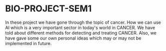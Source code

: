# BIO-PROJECT-SEM1

In these project we have gone through the topic of cancer.
How we can use AI which is a very important sector in today's world in CANCER.
We have told about different methods for detecting and treating CANCER.
Also, we have gave some our own personal ideas which may or may not be implemented in future.
